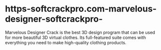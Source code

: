 # https-softcrackpro.com-marvelous-designer-softcrackpro-
Marvelous Designer Crack is the best 3D design program that can be used for more beautiful 3D virtual clothes. Its full-featured suite comes with everything you need to make high-quality clothing products.
